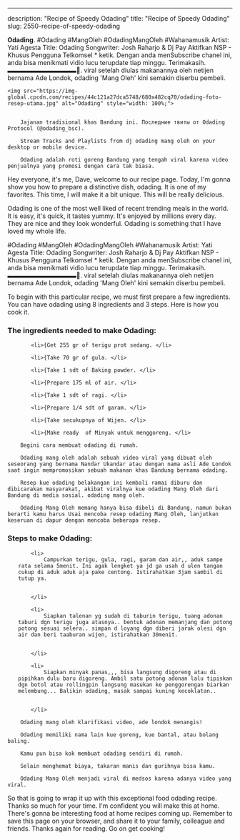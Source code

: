 ---
description: "Recipe of Speedy Odading"
title: "Recipe of Speedy Odading"
slug: 2550-recipe-of-speedy-odading

<p>
	<strong>Odading</strong>. 
	#Odading #MangOleh #OdadingMangOleh #Wahanamusik Artist: Yati Agesta Title: Odading Songwriter: Josh Raharjo &amp; Dj Pay Aktifkan NSP - Khusus Pengguna Telkomsel * ketik. Dengan anda menSubscribe chanel ini, anda bisa menikmati vidio lucu terupdate tiap minggu. Terimakasih. ▬▬▬▬▬▬▬▬▬▬▬🔴. viral setelah diulas makanannya oleh netijen bernama Ade Londok, odading &#39;Mang Oleh&#39; kini semakin diserbu pembeli.
</p>
<p>
	
	<img src="https://img-global.cpcdn.com/recipes/44c121a27dca5748/680x482cq70/odading-foto-resep-utama.jpg" alt="Odading" style="width: 100%;">
	
	
		Jajanan tradisional khas Bandung ini. Последние твиты от Odading Protocol (@odading_bsc).
	
		Stream Tracks and Playlists from dj odading mang oleh on your desktop or mobile device.
	
		Odading adalah roti goreng Bandung yang tengah viral karena video penjualnya yang promosi dengan cara tak biasa.
	
</p>
<p>
	Hey everyone, it's me, Dave, welcome to our recipe page. Today, I'm gonna show you how to prepare a distinctive dish, odading. It is one of my favorites. This time, I will make it a bit unique. This will be really delicious.
</p>
	
<p>
	Odading is one of the most well liked of recent trending meals in the world. It is easy, it's quick, it tastes yummy. It's enjoyed by millions every day. They are nice and they look wonderful. Odading is something that I have loved my whole life.
</p>
<p>
	#Odading #MangOleh #OdadingMangOleh #Wahanamusik Artist: Yati Agesta Title: Odading Songwriter: Josh Raharjo &amp; Dj Pay Aktifkan NSP - Khusus Pengguna Telkomsel * ketik. Dengan anda menSubscribe chanel ini, anda bisa menikmati vidio lucu terupdate tiap minggu. Terimakasih. ▬▬▬▬▬▬▬▬▬▬▬🔴. viral setelah diulas makanannya oleh netijen bernama Ade Londok, odading &#39;Mang Oleh&#39; kini semakin diserbu pembeli.
</p>

<p>
To begin with this particular recipe, we must first prepare a few ingredients. You can have odading using 8 ingredients and 3 steps. Here is how you cook it.
</p>

<h3>The ingredients needed to make Odading:</h3>

<ol>
	
		<li>{Get 255 gr of terigu prot sedang. </li>
	
		<li>{Take 70 gr of gula. </li>
	
		<li>{Take 1 sdt of Baking powder. </li>
	
		<li>{Prepare 175 ml of air. </li>
	
		<li>{Take 1 sdt of ragi. </li>
	
		<li>{Prepare 1/4 sdt of garam. </li>
	
		<li>{Take secukupnya of Wijen. </li>
	
		<li>{Make ready  of Minyak untuk menggoreng. </li>
	
</ol>
<p>
	
		Begini cara membuat odading di rumah.
	
		Odading mang oleh adalah sebuah video viral yang dibuat oleh seseorang yang bernama Nandar Ukandar atau dengan nama asli Ade Londok saat ingin mempromosikan sebuah makanan khas Bandung bernama odading.
	
		Resep kue odading belakangan ini kembali ramai diburu dan dibicarakan masyarakat, akibat viralnya kue odading Mang Oleh dari Bandung di media sosial. odading mang oleh.
	
		Odading Mang Oleh memang hanya bisa dibeli di Bandung, namun bukan berarti kamu harus Usai mencoba resep odading Mang Oleh, lanjutkan keseruan di dapur dengan mencoba beberapa resep.
	
</p>

<h3>Steps to make Odading:</h3>

<ol>
	
		<li>
			Campurkan terigu, gula, ragi, garam dan air,, aduk sampe rata selama 5menit. Ini agak lengket ya jd ga usah d ulen tangan cukup di aduk aduk aja pake centong. Istirahatkan 3jam sambil di tutup ya.
			
			
		</li>
	
		<li>
			Siapkan talenan yg sudah di taburin terigu, tuang adonan taburi dgn terigu juga atasnya.. bentuk adonan memanjang dan potong potong sesuai selera.. simpan d loyang dgn diberi jarak olesi dgn air dan beri taaburan wijen, istirahatkan 30menit.
			
			
		</li>
	
		<li>
			Siapkan minyak panas,,, bisa langsung digoreng atau di pipihkan dulu baru digoreng. Ambil satu potong adonan lalu tipiskan dgn botol atau rollingpin langsung masukan ke penggorengan biarkan melembung... Balikin odading, masak sampai kuning kecoklatan..
			
			
		</li>
	
</ol>

<p>
	
		Odading mang oleh klarifikasi video, ade londok menangis!
	
		Odading memiliki nama lain kue goreng, kue bantal, atau bolang baling.
	
		Kamu pun bisa kok membuat odading sendiri di rumah.
	
		Selain menghemat biaya, takaran manis dan gurihnya bisa kamu.
	
		Odading Mang Oleh menjadi viral di medsos karena adanya video yang viral.
	
</p>

<p>
	So that is going to wrap it up with this exceptional food odading recipe. Thanks so much for your time. I'm confident you will make this at home. There's gonna be interesting food at home recipes coming up. Remember to save this page on your browser, and share it to your family, colleague and friends. Thanks again for reading. Go on get cooking!
</p>
